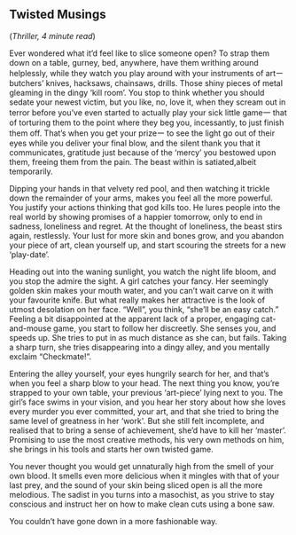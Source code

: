 
<h2>Twisted Musings</h2>
(<i>Thriller, 4 minute read</i>)
<p>Ever wondered what it’d feel like to slice someone open? To strap them down on a table, gurney, bed, anywhere, have them writhing around helplessly, while they watch you play around with your instruments of artー butchers’ knives, hacksaws, chainsaws, drills. Those shiny pieces of metal gleaming in the dingy ‘kill room’.
You stop to think whether you should sedate your newest victim, but you like, no, love it, when they scream out in terror before you’ve even started to actually play your sick little game一 that of torturing them to the point where they beg you, incessantly, to just finish them off. That’s when you get your prizeー to see the light go out of their eyes while you deliver your final blow, and the silent thank you that it communicates, gratitude just because of the ‘mercy’ you bestowed upon them, freeing them from the pain. The beast within is satiated,albeit temporarily.</p>
<p>Dipping your hands in that velvety red pool, and then watching it trickle down the remainder of your arms, makes you feel all the more powerful. You justify your actions thinking that god kills too. He lures people into the real world by showing promises of a happier tomorrow, only to end in sadness, loneliness and regret. At the thought of loneliness, the beast stirs again, restlessly. Your lust for more skin and bones grow, and you abandon your piece of art, clean yourself up, and start scouring the streets for a new ‘play-date’.</p>
<p>Heading out into the waning sunlight, you watch the night life bloom, and you stop the admire the sight. A girl catches your fancy. Her seemingly golden skin makes your mouth water, and you can’t wait carve on it with your favourite knife. But what really makes her attractive is the look of utmost desolation on her face. “Well”, you think, “she’ll be an easy catch.” Feeling a bit disappointed at the apparent lack of a proper, engaging cat-and-mouse game, you start to follow her discreetly. She senses you, and speeds up. She tries to put in as much distance as she can, but fails. Taking a sharp turn, she tries disappearing into a dingy alley, and you mentally exclaim “Checkmate!”.</p>
<p>Entering the alley yourself, your eyes hungrily search for her, and that’s when you feel a sharp blow to your head. The next thing you know, you’re strapped to your own table, your previous ‘art-piece’ lying next to you. The girl’s face swims in your vision, and you hear her story about how she loves every murder you ever committed, your art, and that she tried to bring the same level of greatness in her ‘work'. But she still felt incomplete, and realised that to bring a sense of achievement, she’d have to kill her ‘master’. Promising to use the most creative methods, his very own methods on him, she brings in his tools and starts her own twisted game.</p>
<p>You never thought you would get unnaturally high from the smell of your own blood. It smells even more delicious when it mingles with that of your last prey, and the sound of your skin being sliced open is all the more melodious. The sadist in you turns into a masochist, as you strive to stay conscious and instruct her on how to make clean cuts using a bone saw.</p>
<p>You couldn’t have gone down in a more fashionable way.</p>